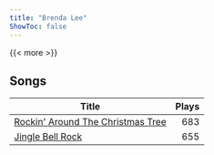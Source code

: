 ```yaml
---
title: "Brenda Lee"
ShowToc: false
---
```


{{< more >}}

## Songs
Title | Plays 
----- | -----: 
[Rockin' Around The Christmas Tree](/songs/rockin-around-the-christmas-tree) | 683
[Jingle Bell Rock](/songs/jingle-bell-rock) | 655

